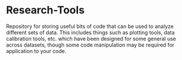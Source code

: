# Research-Tools
Repository for storing useful bits of code that can be used to analyze different sets of data. This includes things such as plotting tools, data calibration tools, etc. which have been designed for some general use across datasets, though some code manipulation may be required for application to your code.
